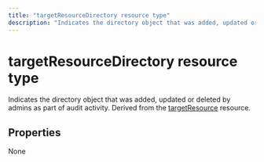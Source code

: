 ```yaml
---
title: "targetResourceDirectory resource type"
description: "Indicates the directory object that was added, updated or deleted by admins as part of audit activity. Derived from the targetResource resource."
---
```


# targetResourceDirectory resource type
Indicates the directory object that was added, updated or deleted by admins as part of audit activity. Derived from the [targetResource](targetresource.md) resource.



## Properties
None

<!-- uuid: 8fcb5dbc-d5aa-4681-8e31-b001d5168d79
2015-10-25 14:57:30 UTC -->
<!-- {
  "type": "#page.annotation",
  "description": "targetResourceDirectory resource",
  "keywords": "",
  "section": "documentation",
  "tocPath": ""
}-->